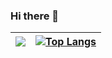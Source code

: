 ### Hi there 👋

<!--
**houxinlin/houxinlin** is a ✨ _special_ ✨ repository because its `README.md` (this file) appears on your GitHub profile.

Here are some ideas to get you started:

- 🔭 I’m currently working on ...
- 🌱 I’m currently learning ...
- 👯 I’m looking to collaborate on ...
- 🤔 I’m looking for help with ...
- 💬 Ask me about ...
- 📫 How to reach me: ...
- 😄 Pronouns: ...
- ⚡ Fun fact: ...
-->



| [![](https://github-readme-stats.vercel.app/api?username=houxinlin&hide=contribs&show_icons=true&theme=synthwave)](https://houxinlin.com) | [![Top Langs](https://github-readme-stats.vercel.app/api/top-langs/?username=houxinlin&layout=compact&theme=synthwave)](https://houxinlin.com) |
| ---- | ---- |

